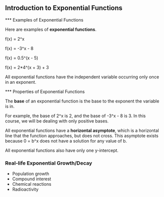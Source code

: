 Introduction to Exponential Functions
-------

*** Examples of Exponential Functions

Here are examples of **exponential functions**.

f(x) = 2^x

f(x) = -3^x - 8

f(x) = 0.5^(x - 5)

f(x) = 2*4^(x + 3) + 3

All exponential functions have the independent variable occurring only once in an exponent.


*** Properties of Exponential Functions

The **base** of an exponential function is the base to the exponent the variable is in. 

For example, the base of 2^x is 2, and the base of -3^x - 8 is 3. In this course, we will be dealing with only positive bases.

All exponential functions have a **horizontal asymptote**, which is a horizontal line that the function approaches, but does not cross. This asymptote exists because 0 = b^x does not have a solution for any value of b.

All exponential functions also have only one y-intercept.


### Real-life Exponential Growth/Decay

* Population growth
* Compound interest
* Chemical reactions
* Radioactivity